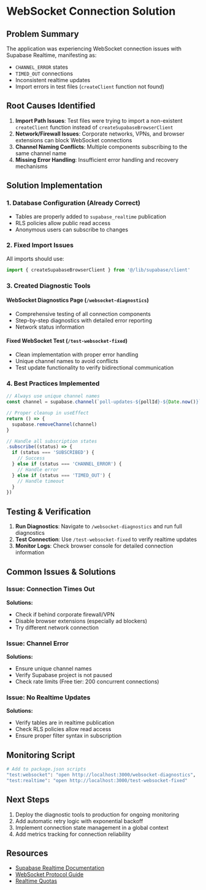 # WebSocket Connection Solution

## Problem Summary

The application was experiencing WebSocket connection issues with Supabase Realtime, manifesting as:
- `CHANNEL_ERROR` states
- `TIMED_OUT` connections
- Inconsistent realtime updates
- Import errors in test files (`createClient` function not found)

## Root Causes Identified

1. **Import Path Issues**: Test files were trying to import a non-existent `createClient` function instead of `createSupabaseBrowserClient`
2. **Network/Firewall Issues**: Corporate networks, VPNs, and browser extensions can block WebSocket connections
3. **Channel Naming Conflicts**: Multiple components subscribing to the same channel name
4. **Missing Error Handling**: Insufficient error handling and recovery mechanisms

## Solution Implementation

### 1. Database Configuration (Already Correct)
- Tables are properly added to `supabase_realtime` publication
- RLS policies allow public read access
- Anonymous users can subscribe to changes

### 2. Fixed Import Issues
All imports should use:
```typescript
import { createSupabaseBrowserClient } from '@/lib/supabase/client'
```

### 3. Created Diagnostic Tools

#### WebSocket Diagnostics Page (`/websocket-diagnostics`)
- Comprehensive testing of all connection components
- Step-by-step diagnostics with detailed error reporting
- Network status information

#### Fixed WebSocket Test (`/test-websocket-fixed`)
- Clean implementation with proper error handling
- Unique channel names to avoid conflicts
- Test update functionality to verify bidirectional communication

### 4. Best Practices Implemented

```typescript
// Always use unique channel names
const channel = supabase.channel(`poll-updates-${pollId}-${Date.now()}`)

// Proper cleanup in useEffect
return () => {
  supabase.removeChannel(channel)
}

// Handle all subscription states
.subscribe((status) => {
  if (status === 'SUBSCRIBED') {
    // Success
  } else if (status === 'CHANNEL_ERROR') {
    // Handle error
  } else if (status === 'TIMED_OUT') {
    // Handle timeout
  }
})
```

## Testing & Verification

1. **Run Diagnostics**: Navigate to `/websocket-diagnostics` and run full diagnostics
2. **Test Connection**: Use `/test-websocket-fixed` to verify realtime updates
3. **Monitor Logs**: Check browser console for detailed connection information

## Common Issues & Solutions

### Issue: Connection Times Out
**Solutions:**
- Check if behind corporate firewall/VPN
- Disable browser extensions (especially ad blockers)
- Try different network connection

### Issue: Channel Error
**Solutions:**
- Ensure unique channel names
- Verify Supabase project is not paused
- Check rate limits (Free tier: 200 concurrent connections)

### Issue: No Realtime Updates
**Solutions:**
- Verify tables are in realtime publication
- Check RLS policies allow read access
- Ensure proper filter syntax in subscription

## Monitoring Script

```bash
# Add to package.json scripts
"test:websocket": "open http://localhost:3000/websocket-diagnostics",
"test:realtime": "open http://localhost:3000/test-websocket-fixed"
```

## Next Steps

1. Deploy the diagnostic tools to production for ongoing monitoring
2. Add automatic retry logic with exponential backoff
3. Implement connection state management in a global context
4. Add metrics tracking for connection reliability

## Resources

- [Supabase Realtime Documentation](https://supabase.com/docs/guides/realtime)
- [WebSocket Protocol Guide](https://supabase.com/docs/guides/realtime/protocol)
- [Realtime Quotas](https://supabase.com/docs/guides/realtime/quotas)
